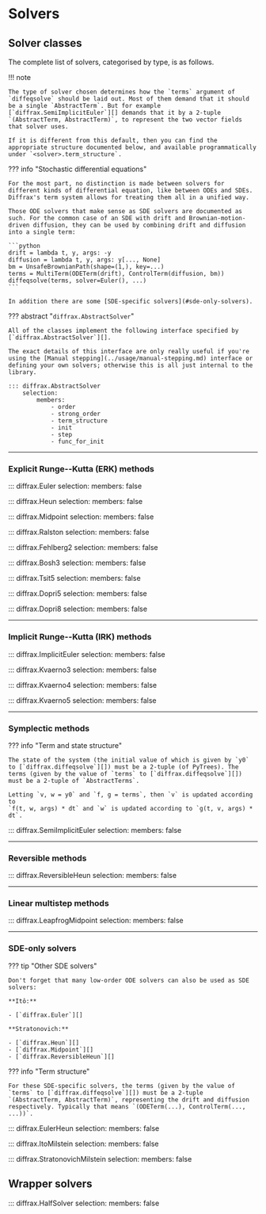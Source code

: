 # Solvers

## Solver classes

The complete list of solvers, categorised by type, is as follows.

!!! note

    The type of solver chosen determines how the `terms` argument of `diffeqsolve` should be laid out. Most of them demand that it should be a single `AbstractTerm`. But for example [`diffrax.SemiImplicitEuler`][] demands that it by a 2-tuple `(AbstractTerm, AbstractTerm)`, to represent the two vector fields that solver uses.

    If it is different from this default, then you can find the appropriate structure documented below, and available programmatically under `<solver>.term_structure`.

??? info "Stochastic differential equations"

    For the most part, no distinction is made between solvers for different kinds of differential equation, like between ODEs and SDEs. Diffrax's term system allows for treating them all in a unified way.

    Those ODE solvers that make sense as SDE solvers are documented as such. For the common case of an SDE with drift and Brownian-motion-driven diffusion, they can be used by combining drift and diffusion into a single term:

    ```python
    drift = lambda t, y, args: -y
    diffusion = lambda t, y, args: y[..., None]
    bm = UnsafeBrownianPath(shape=(1,), key=...)
    terms = MultiTerm(ODETerm(drift), ControlTerm(diffusion, bm))
    diffeqsolve(terms, solver=Euler(), ...)
    ```

    In addition there are some [SDE-specific solvers](#sde-only-solvers).


??? abstract "`diffrax.AbstractSolver`"

    All of the classes implement the following interface specified by [`diffrax.AbstractSolver`][].

    The exact details of this interface are only really useful if you're using the [Manual stepping](../usage/manual-stepping.md) interface or defining your own solvers; otherwise this is all just internal to the library.

    ::: diffrax.AbstractSolver
        selection:
            members:
                - order
                - strong_order
                - term_structure
                - init
                - step
                - func_for_init

---

### Explicit Runge--Kutta (ERK) methods

::: diffrax.Euler
    selection:
        members: false

::: diffrax.Heun
    selection:
        members: false

::: diffrax.Midpoint
    selection:
        members: false

::: diffrax.Ralston
    selection:
        members: false

::: diffrax.Fehlberg2
    selection:
        members: false

::: diffrax.Bosh3
    selection:
        members: false

::: diffrax.Tsit5
    selection:
        members: false

::: diffrax.Dopri5
    selection:
        members: false

::: diffrax.Dopri8
    selection:
        members: false

---

### Implicit Runge--Kutta (IRK) methods

::: diffrax.ImplicitEuler
    selection:
        members: false

::: diffrax.Kvaerno3
    selection:
        members: false

::: diffrax.Kvaerno4
    selection:
        members: false

::: diffrax.Kvaerno5
    selection:
        members: false

---

### Symplectic methods

??? info "Term and state structure"

    The state of the system (the initial value of which is given by `y0` to [`diffrax.diffeqsolve`][]) must be a 2-tuple (of PyTrees). The terms (given by the value of `terms` to [`diffrax.diffeqsolve`][]) must be a 2-tuple of `AbstractTerms`.
    
    Letting `v, w = y0` and `f, g = terms`, then `v` is updated according to
    `f(t, w, args) * dt` and `w` is updated according to `g(t, v, args) * dt`.

::: diffrax.SemiImplicitEuler
    selection:
        members: false

---

### Reversible methods

::: diffrax.ReversibleHeun
    selection:
        members: false

---

### Linear multistep methods

::: diffrax.LeapfrogMidpoint
    selection:
        members: false

---

### SDE-only solvers

??? tip "Other SDE solvers"

    Don't forget that many low-order ODE solvers can also be used as SDE solvers:

    **Itô:**

    - [`diffrax.Euler`][]

    **Stratonovich:**

    - [`diffrax.Heun`][]
    - [`diffrax.Midpoint`][]
    - [`diffrax.ReversibleHeun`][]

??? info "Term structure"

    For these SDE-specific solvers, the terms (given by the value of `terms` to [`diffrax.diffeqsolve`][]) must be a 2-tuple `(AbstractTerm, AbstractTerm)`, representing the drift and diffusion respectively. Typically that means `(ODETerm(...), ControlTerm(..., ...))`.

::: diffrax.EulerHeun
    selection:
        members: false

::: diffrax.ItoMilstein
    selection:
        members: false

::: diffrax.StratonovichMilstein
    selection:
        members: false

## Wrapper solvers

::: diffrax.HalfSolver
    selection:
        members: false
